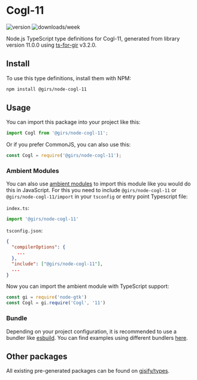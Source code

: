 
# Cogl-11

![version](https://img.shields.io/npm/v/@girs/node-cogl-11)
![downloads/week](https://img.shields.io/npm/dw/@girs/node-cogl-11)


Node.js TypeScript type definitions for Cogl-11, generated from library version 11.0.0 using [ts-for-gir](https://github.com/gjsify/ts-for-gir) v3.2.0.


## Install

To use this type definitions, install them with NPM:
```bash
npm install @girs/node-cogl-11
```

## Usage

You can import this package into your project like this:
```ts
import Cogl from '@girs/node-cogl-11';
```

Or if you prefer CommonJS, you can also use this:
```ts
const Cogl = require('@girs/node-cogl-11');
```

### Ambient Modules

You can also use [ambient modules](https://github.com/gjsify/ts-for-gir/tree/main/packages/cli#ambient-modules) to import this module like you would do this in JavaScript.
For this you need to include `@girs/node-cogl-11` or `@girs/node-cogl-11/import` in your `tsconfig` or entry point Typescript file:

`index.ts`:
```ts
import '@girs/node-cogl-11'
```

`tsconfig.json`:
```json
{
  "compilerOptions": {
    ...
  },
  "include": ["@girs/node-cogl-11"],
  ...
}
```

Now you can import the ambient module with TypeScript support: 

```ts
const gi = require('node-gtk')
const Cogl = gi.require('Cogl', '11')
```


### Bundle

Depending on your project configuration, it is recommended to use a bundler like [esbuild](https://esbuild.github.io/). You can find examples using different bundlers [here](https://github.com/gjsify/ts-for-gir/tree/main/examples).

## Other packages

All existing pre-generated packages can be found on [gjsify/types](https://github.com/gjsify/types).

